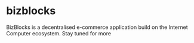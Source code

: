 # bizblocks
BizBlocks is a decentralised e-commerce application build on the Internet Computer ecosystem. Stay tuned for more
